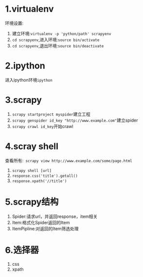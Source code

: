 # 1.virtualenv

环境设置:

1. 建立环境:`virtualenv -p 'python/path' scrapyenv`
2. `cd scrapyenv`,进入环境:`source bin/activate`
3. `cd scrapyenv`,退出环境:`source bin/deactivate`

# 2.ipython

进入ipython环境`ipython`

# 3.scrapy

1. `scrapy startproject myspider`建立工程
2. `scrapy genspider id_key "http://www.example.com"`建立spider
3. `scrapy crawl id_key`开始crawl

# 4.scray shell
查看所有:` scrapy view http://www.example.com/some/page.html`

1. `scrapy shell [url]`
2. `response.css('title').getall()`
3. `response.xpath('//title')`

# 5.scrapy结构

1. Spider:请求url，并返回response，item相关
2. Item:格式化Spider返回的Item
3. ItemPipline:对返回的Item筛选处理

# 6.选择器

1. css
2. xpath